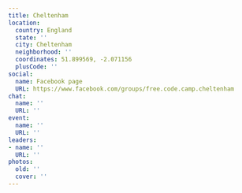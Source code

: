 ```yaml
---
title: Cheltenham
location:
  country: England
  state: ''
  city: Cheltenham
  neighborhood: ''
  coordinates: 51.899569, -2.071156
  plusCode: ''
social:
  name: Facebook page
  URL: https://www.facebook.com/groups/free.code.camp.cheltenham
chat:
  name: ''
  URL: ''
event:
  name: ''
  URL: ''
leaders:
- name: ''
  URL: ''
photos:
  old: ''
  cover: ''
---
```

